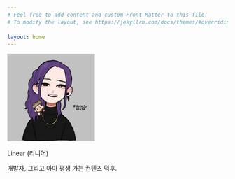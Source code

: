 ```yaml
---
# Feel free to add content and custom Front Matter to this file.
# To modify the layout, see https://jekyllrb.com/docs/themes/#overriding-theme-defaults

layout: home
---
```


<img src="/assets/profile.jpg" width="200"/>

Linear (리니어)

개발자, 그리고 아마 평생 가는 컨텐츠 덕후.

